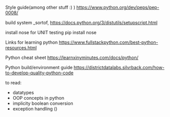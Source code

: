 Style guide(among other stuff :) ) 
https://www.python.org/dev/peps/pep-0008/

build system _sortof, 
https://docs.python.org/3/distutils/setupscript.html

install nose for UNIT testing
pip install nose

Links for learning python
https://www.fullstackpython.com/best-python-resources.html

Python cheat sheet 
https://learnxinyminutes.com/docs/python/

Python build/environment guide
https://districtdatalabs.silvrback.com/how-to-develop-quality-python-code

to read:

- datatypes 
- OOP concepts in python
- implicity boolean conversion
- exception handling ()
